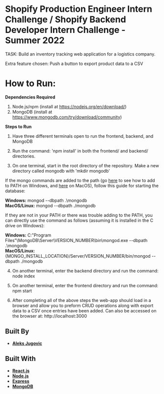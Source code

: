 # Shopify Production Engineer Intern Challenge / Shopify Backend Developer Intern Challenge - Summer 2022

TASK: Build an inventory tracking web application for a logistics company.

Extra feature chosen: Push a button to export product data to a CSV

# How to Run:

**Dependencies Required**
1) Node.js/npm (install at https://nodejs.org/en/download/)
2) MongoDB (install at https://www.mongodb.com/try/download/community)

**Steps to Run**
1) Have three different terminals open to run the frontend, backend, and MongoDB

2) Run the command: 'npm install' in both the frontend/ and backend/ directories.

3) On one terminal, start in the root directory of the repository. Make a new directory called mongodb with 'mkdir mongodb'

If the mongo commands are added to the path (go [here](https://dangphongvanthanh.wordpress.com/2017/06/12/add-mongos-bin-folder-to-the-path-environment-variable/) to see how to add to PATH on Windows, and [here](https://stackoverflow.com/questions/24306398/how-to-add-mongo-commands-to-path-on-mac-osx) on MacOS), follow this guide for starting the database:

**Windows:** mongod --dbpath .\mongodb\
**MacOS/Linux:** mongod --dbpath ./mongodb

If they are not in your PATH or there was trouble adding to the PATH, you can directly use the command as follows (assuming it is installed in the C drive on Windows):

**Windows:** C:"Program Files"\MongoDB\Server\VERSION_NUMBER\bin\mongod.exe --dbpath .\mongodb\
**MacOS/Linux:** {MONGO_INSTALL_LOCATION}/Server/VERSION_NUMBER/bin/mongod --dbpath ./mongodb

4) On another terminal, enter the backend directory and run the command: node index

5) On another terminal, enter the frontend directory and run the command: npm start

6) After completing all of the above steps the web-app should load in a browser and allow you to preform CRUD operations along with export data to a CSV once entries have been added. Can also be accessed on the browser at: http://localhost:3000

## Built By

- **[Aleks Jugovic](https://github.com/Aleksjug)**

## Built With

- **[React.js](https://reactjs.org/)**
- **[Node.js](https://nodejs.org/)**
- **[Express](https://expressjs.com/)**
- **[MongoDB](https://www.mongodb.com/)**
